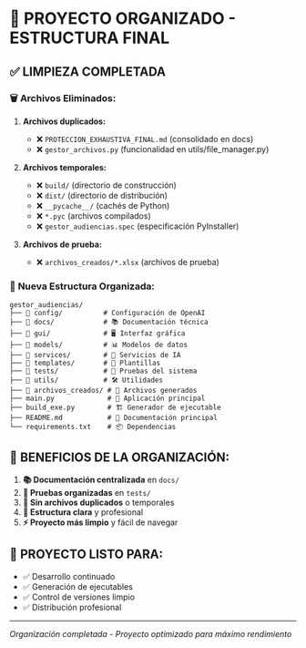 # 📁 PROYECTO ORGANIZADO - ESTRUCTURA FINAL

## ✅ LIMPIEZA COMPLETADA

### 🗑️ **Archivos Eliminados:**
1. **Archivos duplicados:**
   - ❌ `PROTECCION_EXHAUSTIVA_FINAL.md` (consolidado en docs)
   - ❌ `gestor_archivos.py` (funcionalidad en utils/file_manager.py)

2. **Archivos temporales:**
   - ❌ `build/` (directorio de construcción)
   - ❌ `dist/` (directorio de distribución)
   - ❌ `__pycache__/` (cachés de Python)
   - ❌ `*.pyc` (archivos compilados)
   - ❌ `gestor_audiencias.spec` (especificación PyInstaller)

3. **Archivos de prueba:**
   - ❌ `archivos_creados/*.xlsx` (archivos de prueba)

### 📂 **Nueva Estructura Organizada:**

```
gestor_audiencias/
├── 📂 config/          # Configuración de OpenAI
├── 📂 docs/            # 📚 Documentación técnica
├── 📂 gui/             # 🖥️ Interfaz gráfica
├── 📂 models/          # 📊 Modelos de datos
├── 📂 services/        # 🤖 Servicios de IA
├── 📂 templates/       # 📄 Plantillas
├── 📂 tests/           # 🧪 Pruebas del sistema
├── 📂 utils/           # 🛠️ Utilidades
├── 📂 archivos_creados/ # 📁 Archivos generados
├── main.py             # 🚀 Aplicación principal
├── build_exe.py        # 🏗️ Generador de ejecutable
├── README.md           # 📖 Documentación principal
└── requirements.txt    # 📦 Dependencias
```

## 🎯 **BENEFICIOS DE LA ORGANIZACIÓN:**

1. **📚 Documentación centralizada** en `docs/`
2. **🧪 Pruebas organizadas** en `tests/`
3. **🧹 Sin archivos duplicados** o temporales
4. **📁 Estructura clara** y profesional
5. **⚡ Proyecto más limpio** y fácil de navegar

## 🚀 **PROYECTO LISTO PARA:**
- ✅ Desarrollo continuado
- ✅ Generación de ejecutables
- ✅ Control de versiones limpio
- ✅ Distribución profesional

---
*Organización completada - Proyecto optimizado para máximo rendimiento*
